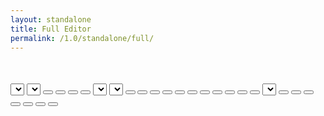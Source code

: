 ```yaml
---
layout: standalone
title: Full Editor
permalink: /1.0/standalone/full/
---
```


<!-- head -->
<link rel="stylesheet" href="//cdnjs.cloudflare.com/ajax/libs/highlight.js/9.12.0/styles/monokai-sublime.min.css">
<link rel="stylesheet" href="//cdnjs.cloudflare.com/ajax/libs/highlight.js/9.12.0/styles/monokai-sublime.min.css">
<link rel="stylesheet" href="//cdn.quilljs.com/1.3.6/quill.snow.css">
<style>
  body > #standalone-container {
    margin: 50px auto;
    max-width: 720px;
  }
  #editor-container {
    height: 350px;
  }
</style>
<!-- head -->
<div id="standalone-container">
  <div id="toolbar-container">
    <span class="ql-formats">
      <select class="ql-font"></select>
      <select class="ql-size"></select>
    </span>
    <span class="ql-formats">
      <button class="ql-bold"></button>
      <button class="ql-italic"></button>
      <button class="ql-underline"></button>
      <button class="ql-strike"></button>
    </span>
    <span class="ql-formats">
      <select class="ql-color"></select>
      <select class="ql-background"></select>
    </span>
    <span class="ql-formats">
      <button class="ql-script" value="sub"></button>
      <button class="ql-script" value="super"></button>
    </span>
    <span class="ql-formats">
      <button class="ql-header" value="1"></button>
      <button class="ql-header" value="2"></button>
      <button class="ql-blockquote"></button>
      <button class="ql-code-block"></button>
    </span>
    <span class="ql-formats">
      <button class="ql-list" value="ordered"></button>
      <button class="ql-list" value="bullet"></button>
      <button class="ql-indent" value="-1"></button>
      <button class="ql-indent" value="+1"></button>
    </span>
    <span class="ql-formats">
      <button class="ql-direction" value="rtl"></button>
      <select class="ql-align"></select>
    </span>
    <span class="ql-formats">
      <button class="ql-link"></button>
      <button class="ql-hyperlink"></button>
      <button class="ql-hyperlinkcall"></button>
      <button class="ql-image"></button>
      <button class="ql-video"></button>
      <button class="ql-formula"></button>
    </span>
    <span class="ql-formats">
      <button class="ql-clean"></button>
    </span>
  </div>
  <div id="editor-container"></div>
</div>
<!-- script -->
<script src="//cdnjs.cloudflare.com/ajax/libs/KaTeX/0.7.1/katex.min.js"></script>
<script src="//cdnjs.cloudflare.com/ajax/libs/highlight.js/9.12.0/highlight.min.js"></script>
<script src="//cdn.quilljs.com/1.3.6/quill.min.js"></script>
<script>
  var quill = new Quill('#editor-container', {
    modules: {
      syntax: true,
      toolbar: '#toolbar-container'
    },
    placeholder: 'Compose an epic...',
    theme: 'snow'
  });
</script>
<!-- script -->
